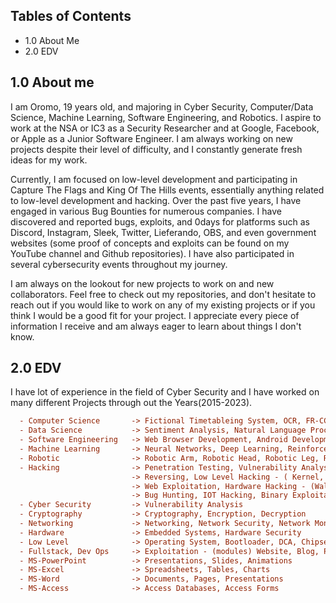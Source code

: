 
## Tables of Contents
- 1.0  About Me
- 2.0  EDV
<!-- <br><br><br><br><br><br> -->
<!-- <p dir="auto" align="center"><a target="_blank" href="https://discord.gg/users/621713529543720970"><img src="https://raw.githubusercontent.com/catppuccin/catppuccin/dev/assets/footers/gray0_ctp_on_line.svg?sanitize=true" style="max-width: 100%;"></a></p> -->

## 1.0 About me
I am Oromo, 19 years old, and majoring in Cyber Security, Computer/Data Science, Machine Learning, Software Engineering, and Robotics. I aspire to work at the NSA or IC3 as a Security Researcher and at Google, Facebook, or Apple as a Junior Software Engineer. I am always working on new projects despite their level of difficulty, and I constantly generate fresh ideas for my work.

Currently, I am focused on low-level development and participating in Capture The Flags and King Of The Hills events, essentially anything related to low-level development and hacking. Over the past five years, I have engaged in various Bug Bounties for numerous companies. I have discovered and reported bugs, exploits, and 0days for platforms such as Discord, Instagram, Sleek, Twitter, Lieferando, OBS, and even government websites (some proof of concepts and exploits can be found on my YouTube channel and Github repositories). I have also participated in several cybersecurity events throughout my journey.

I am always on the lookout for new projects to work on and new collaborators. Feel free to check out my repositories, and don't hesitate to reach out if you would like to work on any of my existing projects or if you think I would be a good fit for your project. I appreciate every piece of information I receive and am always eager to learn about things I don't know.

## 2.0 EDV

I have lot of experience in the field of Cyber Security and I have worked on many 
different Projects through out the Years(2015-2023).

```ini
  - Computer Science       -> Fictional Timetableing System, OCR, FR-CCTV - (Face Recognition AI)
  - Data Science           -> Sentiment Analysis, Natural Language Processing, Machine Learning
  - Software Engineering   -> Web Browser Development, Android Development, iOS Development
  - Machine Learning       -> Neural Networks, Deep Learning, Reinforcement Learning
  - Robotic                -> Robotic Arm, Robotic Head, Robotic Leg, Robotic Hand
  - Hacking                -> Penetration Testing, Vulnerability Analysis
                           -> Reversing, Low Level Hacking - ( Kernel, ...)
                           -> Web Exploitation, Hardware Hacking - (Wallet, USB, INP Devices)
                           -> Bug Hunting, IOT Hacking, Binary Exploitation, Car Hacking - (sort of?)
  - Cyber Security         -> Vulnerability Analysis
  - Cryptography           -> Cryptography, Encryption, Decryption
  - Networking             -> Networking, Network Security, Network Monitoring, VPNS, Packet Poisoning
  - Hardware               -> Embedded Systems, Hardware Security
  - Low Level              -> Operating System, Bootloader, DCA, Chipsets, MBU, Motherboards - (Fail)
  - Fullstack, Dev Ops     -> Exploitation - (modules) Website, Blog, Portofolio, Databases
  - MS-PowerPoint          -> Presentations, Slides, Animations
  - MS-Excel               -> Spreadsheets, Tables, Charts
  - MS-Word                -> Documents, Pages, Presentations
  - MS-Access              -> Access Databases, Access Forms
```
